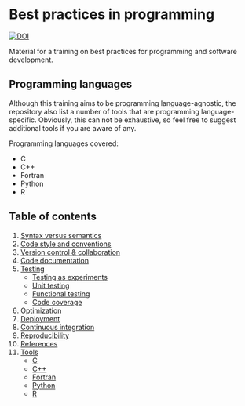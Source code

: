 # Best practices in programming

[![DOI](https://zenodo.org/badge/745445839.svg)](https://zenodo.org/doi/10.5281/zenodo.10665372)

Material for a training on best practices for programming and software
development.


## Programming languages

Although this training aims to be programming language-agnostic, the repository
also list a number of tools that are programming language-specific.
Obviously, this can not be exhaustive, so feel free to suggest additional
tools if you are aware of any.

Programming languages covered:

  * C
  * C++
  * Fortran
  * Python
  * R


## Table of contents

  1. [Syntax versus semantics](syntax_vs_semantics.md)
  1. [Code style and conventions](code_style.md)
  1. [Version control & collaboration](version_control.md)
  1. [Code documentation](documentation.md)
  1. [Testing](testing/index.md)
     * [Testing as experiments](testing/testing_as_experiments.md)
     * [Unit testing](testing/unit_testing.md)
     * [Functional testing](testing/functional_testing.md)
     * [Code coverage](testing/code_coverage.md)
  1. [Optimization](optimization.md)
  1. [Deployment](deployment.md)
  1. [Continuous integration](continuous_integration.md)
  1. [Reproducibility](reproducibility.md)
  1. [References](references.md)
  1. [Tools](tools/index.md)
     * [C](tools/C.md)
     * [C++](tools/C-plus-plus.md)
     * [Fortran](tools/Fortran.md)
     * [Python](tools/Python.md)
     * [R](tools/R.md)
